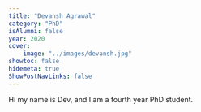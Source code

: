 ```yaml
---
title: "Devansh Agrawal"
category: "PhD"
isAlumni: false
year: 2020
cover:
    image: "../images/devansh.jpg"
showtoc: false
hidemeta: true
ShowPostNavLinks: false
---
```


Hi my name is Dev, and I am a fourth year PhD student.
